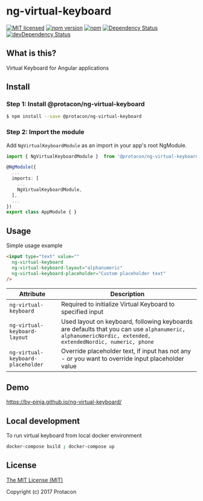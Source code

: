 # ng-virtual-keyboard
[![MIT licensed](https://img.shields.io/badge/license-MIT-blue.svg)](LICENSE)
[![npm version](https://badge.fury.io/js/%40protacon%2Fng-virtual-keyboard.svg)](https://badge.fury.io/js/%40protacon%2Fng-virtual-keyboard)
[![npm](https://img.shields.io/npm/dm/@protacon/ng-virtual-keyboard.svg)](https://www.npmjs.com/package/@protacon/ng-virtual-keyboard)
[![Dependency Status](https://david-dm.org/protacon/ng-virtual-keyboard.svg)](https://david-dm.org/protacon/ng-virtual-keyboard)
[![devDependency Status](https://david-dm.org/protacon/ng-virtual-keyboard/dev-status.svg)](https://david-dm.org/protacon/ng-virtual-keyboard#info=devDependencies)

## What is this?
Virtual Keyboard for Angular applications

## Install
### Step 1: Install @protacon/ng-virtual-keyboard
```bash
$ npm install --save @protacon/ng-virtual-keyboard
```

### Step 2: Import the module
Add `NgVirtualKeyboardModule` as an import in your app's root NgModule.
```typescript
import { NgVirtualKeyboardModule }  from '@protacon/ng-virtual-keyboard';

@NgModule({
  ...
  imports: [
    ...
    NgVirtualKeyboardModule,
  ],
  ...
})
export class AppModule { }
```

## Usage
Simple usage example
```html
<input type="text" value=""
  ng-virtual-keyboard
  ng-virtual-keyboard-layout="alphanumeric"
  ng-virtual-keyboard-placeholder="Custom placeholder text"
/>
```

| Attribute | Description |
| --- | --- |
| `ng-virtual-keyboard`             | Required to initialize Virtual Keyboard to specified input |
| `ng-virtual-keyboard-layout`      | Used layout on keyboard, following keyboards are defaults that you can use `alphanumeric, alphanumericNordic, extended, extendedNordic, numeric, phone` |
| `ng-virtual-keyboard-placeholder` | Override placeholder text, if input has not any - or you want to override input placeholder value |

## Demo
https://by-pinja.github.io/ng-virtual-keyboard/

## Local development

To run virtual keyboard from local docker environment

```bash
docker-compose build ; docker-compose up
```

## License
[The MIT License (MIT)](LICENSE)

Copyright (c) 2017 Protacon
